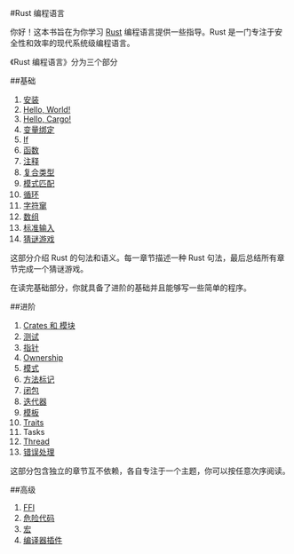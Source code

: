 #Rust 编程语言


你好！这本书旨在为你学习 [Rust](http://www.rust-lang.org/) 编程语言提供一些指导。Rust 是一门专注于安全性和效率的现代系统级编程语言。

《Rust 编程语言》分为三个部分

##基础


1. [安装](https://github.com/linuxaged/rust_book_zh/blob/master/install.md)
2. [Hello, World!](https://github.com/linuxaged/rust_book_zh/blob/master/helloword.md)
3. [Hello, Cargo!](https://github.com/linuxaged/rust_book_zh/blob/master/cargo.md)
4. [变量绑定](https://github.com/linuxaged/rust_book_zh/blob/master/binding.md)
5. [If](https://github.com/linuxaged/rust_book_zh/blob/master/if.md)
6. [函数](https://github.com/linuxaged/rust_book_zh/blob/master/functiong.md)
7. [注释](https://github.com/linuxaged/rust_book_zh/blob/master/comment.md)
8. [复合类型](https://github.com/linuxaged/rust_book_zh/blob/master/compound.md)
9. [模式匹配](https://github.com/linuxaged/rust_book_zh/blob/master/match.md)
10. [循环](https://github.com/linuxaged/rust_book_zh/blob/master/loop.md)
11. [字符窜](https://github.com/linuxaged/rust_book_zh/blob/master/string.md)
12. [数组](https://github.com/linuxaged/rust_book_zh/blob/master/array.md)
13. [标准输入](https://github.com/linuxaged/rust_book_zh/blob/master/input.md)
14. [猜谜游戏](https://github.com/linuxaged/rust_book_zh/blob/master/gussgame.md)

这部分介绍 Rust 的句法和语义。每一章节描述一种 Rust 句法，最后总结所有章节完成一个猜谜游戏。

在读完基础部分，你就具备了进阶的基础并且能够写一些简单的程序。

##进阶


1. [Crates 和 模块](https://github.com/linuxaged/rust_book_zh/blob/master/crate.md)
2. [测试](https://github.com/linuxaged/rust_book_zh/blob/master/test.md)
3. [指针](https://github.com/linuxaged/rust_book_zh/blob/master/pointer.md)
4. [Ownership](https://github.com/linuxaged/rust_book_zh/blob/master/ownership.md)
5. [模式](https://github.com/linuxaged/rust_book_zh/blob/master/pattern.md)
6. [方法标记](https://github.com/linuxaged/rust_book_zh/blob/master/method.md)
7. [闭包](https://github.com/linuxaged/rust_book_zh/blob/master/closure.md)
8. [迭代器](https://github.com/linuxaged/rust_book_zh/blob/master/iterator.md)
9. [模板](https://github.com/linuxaged/rust_book_zh/blob/master/generic.md)
10. [Traits](https://github.com/linuxaged/rust_book_zh/blob/master/trait.md)
11. Tasks
13. [Thread](https://github.com/linuxaged/rust_book_zh/blob/master/thread.md) 
12. [错误处理](https://github.com/linuxaged/rust_book_zh/blob/master/errror.md)

这部分包含独立的章节互不依赖，各自专注于一个主题，你可以按任意次序阅读。

##高级

1. [FFI](https://github.com/linuxaged/rust_book_zh/blob/master/ffi.md)
2. [危险代码](https://github.com/linuxaged/rust_book_zh/blob/master/unsafe.md)
3. [宏](https://github.com/linuxaged/rust_book_zh/blob/master/macro.md)
4. [编译器插件](https://github.com/linuxaged/rust_book_zh/blob/master/plugin.md)
